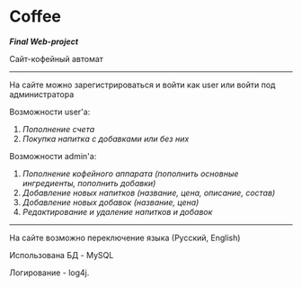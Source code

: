 # Coffee

***Final Web-project***

Сайт-кофейный автомат

---

На сайте можно зарегистрироваться и войти как user или войти под администратора

Возможности user'a:

1. *Пополнение счета*
2. *Покупка напитка с добавками или без них*

Возможности admin'a:

1. *Пополнение кофейного аппарата (пополнить основные ингредиенты, пополнить добавки)*
2. *Добавление новых напитков (название, цена, описание, состав)*
3. *Добавление новых добавок (название, цена)*
4. *Редактирование и удаление напитков и добавок*

---

На сайте возможно переключение языка (Русский, English)

Использована БД - MySQL

Логирование - log4j.
